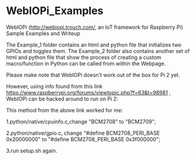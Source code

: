# WebIOPi_Examples
WebIOPi (http://webiopi.trouch.com/, an IoT framework for Raspberry Pi) Sample Examples and Writeup

The Example_1 folder contains an html and python file that initializes two GPIOs and toggles them.
The Example_2 folder also contains another set of html and python file that show the process of creating a custom macro/function in Python can be called from within the Webpage.

Please make note that WebIOPi doesn't work out of the box for Pi 2 yet. 

However, using info found from this link https://www.raspberrypi.org/forums/viewtopic.php?f=63&t=98981  , WebIOPi can be hacked around to run on Pi 2:

This method from the above link worked for me:

1.python/native/cpuinfo.c,change "BCM2708" to "BCM2709";

2.python/native/gpio.c, change "#define BCM2708_PERI_BASE 0x20000000" to "#define BCM2708_PERI_BASE 0x3f000000";

3.run setup.sh again.

